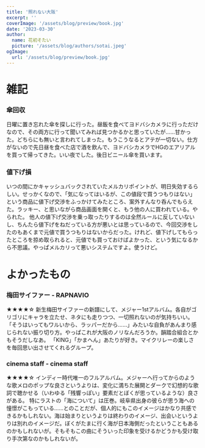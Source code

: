 ```yaml
---
title: '照れない大阪'
excerpt: ''
coverImage: '/assets/blog/preview/book.jpg'
date: '2023-03-30'
author:
  name: 花初そたい
  picture: '/assets/blog/authors/sotai.jpeg'
ogImage:
  url: '/assets/blog/preview/book.jpg'
---
```

# 雑記
### 傘回収
日曜に置き忘れた傘を探しに行った。昼飯を食べてヨドバシカメラに行っただけなので、その両方に行って聞いてみれば見つかるかと思っていたが……甘かった。どちらにも無いと言われてしまった。もうこうなるとアテが一切ない。仕方がないので先日昼を食べた店で酒を飲んで、ヨドバシカメラでHGのエアリアルを買って帰ってきた。いい夜でした。後日ビニール傘を買います。

### 値下げ損
いつの間にかキャッシュバックされていたメルカリポイントが、明日失効するらしい。せっかくなので、「気になってはいるが、この値段で買うつもりはない」という商品に値下げ交渉をふっかけてみたところ、案外すんなり呑んでもらえた。ラッキー、と思いながら商品画面を開くと、もう他の人に買われている。やられた。
他人の値下げ交渉を乗っ取ったりするのは全然ルールに反していないし、ちんたら値下げをねだっている方が悪いとは思っているので、今回交渉をしたのもあくまで元値で買うつもりはないからだった。けれど、値下げしてもらったところを掠め取られると、元値でも買っておけばよかった、という気になるから不思議。やっぱメルカリって悪いシステムですよ。使うけど。



# よかったもの
### 梅田サイファー - RAPNAVIO
★★★★☆
新生梅田サイファーの新譜にして、メジャー1stアルバム。各自がゴリゴリにキャラを立たせ、ネタにも走りつつ、一切照れないのが気持ちいい。「そうはいってもワルいから、ラッパーだから……」みたいな自負があんまり感じられない振り切り方。やっぱこれが大阪のノリなんだろうか。韻踏合組合とかもそうだしなあ。
「KING」「かまへん」あたりが好き。マイクリレーの楽しさを毎回思い出させてくれるグループ。

### cinema staff - cinema staff
★★★★☆
インディー時代唯一のフルアルバム。メジャーへ行ってからのような歌メロのポップな良さというよりは、変化に満ちた展開とダークで幻想的な歌詞で聴かせる（いわゆる「残響っぽい」要素だとぼくが思っているような）良さがある。
特にラストの「海について」は圧巻。岐阜県出身の彼らが思う海への憧憬がこもっている……とのことだが、個人的にもこのイメージはかなり共感できるかもしれない。海は始まりというよりは終わりのイメージ、出会いというよりは別れのイメージだ。ぼくがたまに行く海が日本海側だったということもあるのかもしれないが。そもそもこの曲にそういった印象を受けるかどうかも受け取り手次第なのかもしれないが。